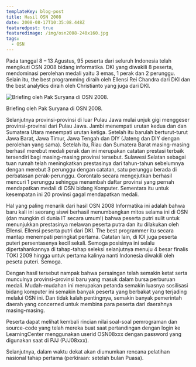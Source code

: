 ```yaml
---
templateKey: blog-post
title: Hasil OSN 2008
date: 2008-08-17T10:35:08.448Z
featuredpost: true
featuredimage: /img/osn2008-240x160.jpg
tags:
  - OSN
---
```


Pada tanggal 8 – 13 Agustus, 95 peserta dari seluruh Indonesia telah mengikuti OSN 2008 bidang informatika. DKI yang diwakili 8 peserta, mendominasi perolehan medali yaitu 3 emas, 1 perak dan 2 perunggu. Selain itu, the best programming diraih oleh Ellensi Rei Chandra dari DKI dan the best analytics diraih oleh Christianto yang juga dari DKI.

<div class="text-center">

![Briefing oleh Pak Suryana di OSN 2008.](/img/osn2008-240x160.jpg "Briefing oleh Pak Suryana di OSN 2008.")

<figcaption>Briefing oleh Pak Suryana di OSN 2008.</figcaption>

</div>

Selanjutnya provinsi-provinsi di luar Pulau Jawa mulai unjuk gigi menggeser provinsi-provinsi dari Pulau Jawa. Jambi menempati urutan kedua dan dan Sumatera Utara menempati urutan ketiga. Setelah itu barulah berturut-turut Jawa Barat, Jawa Timur, Jawa Tengah dan DIY (Jateng dan DIY dengan perolehan yang sama). Setelah itu, Riau dan Sumatera Barat masing-masing berhasil merebut medali perak dan ini merupakan catatan prestasi terbaik tersendiri bagi masing-masing provinsi tersebut. Sulawesi Selatan sebagai tuan rumah telah meningkatkan prestasinya dari tahun-tahun sebelumnya dengan merebut 3 perunggu dengan catatan, satu perunggu berada di perbatasan perak-perunggu. Gorontalo secara mengejutkan berhasil mencuri 1 perunggu sehingga menambah daftar provinsi yang pernah mendapatkan medali di OSN bidang Komputer. Sementara itu untuk kesempatan ini 20 provinsi gagal mendapatkan medali.

Hal yang paling menarik dari hasil OSN 2008 Informatika ini adalah bahwa baru kali ini seorang siswi berhasil menumbangkan mitos selama ini di OSN (dan mungkin di dunia IT secara umum!) bahwa peserta putri sulit untuk menunjukkan prestasinya melawan peserta putra dan itu dilakukan oleh Ellensi. Ellensi peserta putri dari DKI. The best programmer itu secara mantap menempati peringkat pertama. Catatan lain, di IOI juga peserta puteri persentasenya kecil sekali. Semoga posisinya ini selalu dipertahankannya di tahap-tahap seleksi selanjutnya menuju 4 besar finalis TOKI 2009 hingga untuk pertama kalinya nanti Indonesia diwakili oleh peseta puteri. Semoga.

Dengan hasil tersebut nampak bahwa persaingan telah semakin ketat serta munculnya provinsi-provinsi baru yang masuk dalam bursa perburuan medali. Mudah-mudahan ini merupakan petanda semakin luasnya sosilisasi bidang komputer ini semakin banyak peserta yang berbakat yang terjading melalui OSN ini. Dan tidak kalah pentingnya, semakin banyak pemerintah daerah yang concerned untuk membina para peserta dari daerahnya masing-masing.

Peserta dapat melihat kembali rincian nilai soal-soal pemrograman dan source-code yang telah mereka buat saat pertandingan dengan login ke LearningCenter menggunakan userid OSN08xxx dengan password yang digunakan saat di PJJ (PJJ08xxx).

Selanjutnya, dalam waktu dekat akan diumumkan rencana pelatihan nasional tahap pertama (perkiraan: setelah bulan Puasa).

